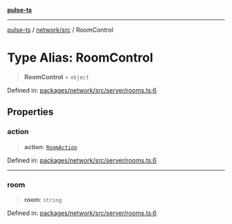 [**pulse-ts**](../../../README.md)

***

[pulse-ts](../../../README.md) / [network/src](../README.md) / RoomControl

# Type Alias: RoomControl

> **RoomControl** = `object`

Defined in: [packages/network/src/server/rooms.ts:6](https://github.com/jlehett/pulse-ts/blob/a2a18767041a6b69ca4c5f6131d2de266097750e/packages/network/src/server/rooms.ts#L6)

## Properties

### action

> **action**: [`RoomAction`](RoomAction.md)

Defined in: [packages/network/src/server/rooms.ts:6](https://github.com/jlehett/pulse-ts/blob/a2a18767041a6b69ca4c5f6131d2de266097750e/packages/network/src/server/rooms.ts#L6)

***

### room

> **room**: `string`

Defined in: [packages/network/src/server/rooms.ts:6](https://github.com/jlehett/pulse-ts/blob/a2a18767041a6b69ca4c5f6131d2de266097750e/packages/network/src/server/rooms.ts#L6)
